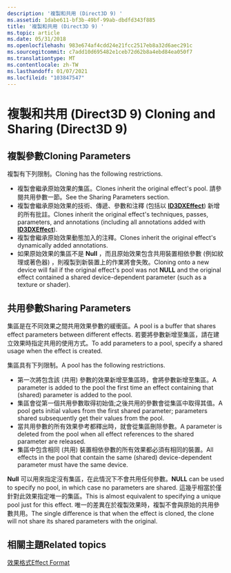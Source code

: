 ```yaml
---
description: '複製和共用 (Direct3D 9) '
ms.assetid: 1dabe611-bf3b-49bf-99ab-dbdfd343f885
title: '複製和共用 (Direct3D 9) '
ms.topic: article
ms.date: 05/31/2018
ms.openlocfilehash: 983e674af4cdd24e21fcc2517eb8a32d6aec291c
ms.sourcegitcommit: c7add10d695482e1ceb72d62b8a4ebd84ea050f7
ms.translationtype: MT
ms.contentlocale: zh-TW
ms.lasthandoff: 01/07/2021
ms.locfileid: "103847547"
---
```

# <a name="cloning-and-sharing-direct3d-9"></a><span data-ttu-id="16b68-103">複製和共用 (Direct3D 9) </span><span class="sxs-lookup"><span data-stu-id="16b68-103">Cloning and Sharing (Direct3D 9)</span></span>

## <a name="cloning-parameters"></a><span data-ttu-id="16b68-104">複製參數</span><span class="sxs-lookup"><span data-stu-id="16b68-104">Cloning Parameters</span></span>

<span data-ttu-id="16b68-105">複製有下列限制。</span><span class="sxs-lookup"><span data-stu-id="16b68-105">Cloning has the following restrictions.</span></span>

-   <span data-ttu-id="16b68-106">複製會繼承原始效果的集區。</span><span class="sxs-lookup"><span data-stu-id="16b68-106">Clones inherit the original effect's pool.</span></span> <span data-ttu-id="16b68-107">請參閱共用參數一節。</span><span class="sxs-lookup"><span data-stu-id="16b68-107">See the Sharing Parameters section.</span></span>
-   <span data-ttu-id="16b68-108">複製會繼承原始效果的技術、傳遞、參數和注釋 (包括以 [**ID3DXEffect**](id3dxeffect.md)) 新增的所有批註。</span><span class="sxs-lookup"><span data-stu-id="16b68-108">Clones inherit the original effect's techniques, passes, parameters, and annotations (including all annotations added with [**ID3DXEffect**](id3dxeffect.md)).</span></span>
-   <span data-ttu-id="16b68-109">複製會繼承原始效果動態加入的注釋。</span><span class="sxs-lookup"><span data-stu-id="16b68-109">Clones inherit the original effect's dynamically added annotations.</span></span>
-   <span data-ttu-id="16b68-110">如果原始效果的集區不是 **Null** ，而且原始效果包含共用裝置相依參數 (例如紋理或著色器) ，則複製到新裝置上的作業將會失敗。</span><span class="sxs-lookup"><span data-stu-id="16b68-110">Cloning onto a new device will fail if the original effect's pool was not **NULL** and the original effect contained a shared device-dependent parameter (such as a texture or shader).</span></span>

## <a name="sharing-parameters"></a><span data-ttu-id="16b68-111">共用參數</span><span class="sxs-lookup"><span data-stu-id="16b68-111">Sharing Parameters</span></span>

<span data-ttu-id="16b68-112">集區是在不同效果之間共用效果參數的緩衝區。</span><span class="sxs-lookup"><span data-stu-id="16b68-112">A pool is a buffer that shares effect parameters between different effects.</span></span> <span data-ttu-id="16b68-113">若要將參數新增至集區，請在建立效果時指定共用的使用方式。</span><span class="sxs-lookup"><span data-stu-id="16b68-113">To add parameters to a pool, specify a shared usage when the effect is created.</span></span>

<span data-ttu-id="16b68-114">集區具有下列限制。</span><span class="sxs-lookup"><span data-stu-id="16b68-114">A pool has the following restrictions.</span></span>

-   <span data-ttu-id="16b68-115">第一次將包含該 (共用) 參數的效果新增至集區時，會將參數新增至集區。</span><span class="sxs-lookup"><span data-stu-id="16b68-115">A parameter is added to the pool the first time an effect containing that (shared) parameter is added to the pool.</span></span>
-   <span data-ttu-id="16b68-116">集區會從第一個共用參數取得初始值;之後共用的參數會從集區中取得其值。</span><span class="sxs-lookup"><span data-stu-id="16b68-116">A pool gets initial values from the first shared parameter; parameters shared subsequently get their values from the pool.</span></span>
-   <span data-ttu-id="16b68-117">當共用參數的所有效果參考都釋出時，就會從集區刪除參數。</span><span class="sxs-lookup"><span data-stu-id="16b68-117">A parameter is deleted from the pool when all effect references to the shared parameter are released.</span></span>
-   <span data-ttu-id="16b68-118">集區中包含相同 (共用) 裝置相依參數的所有效果都必須有相同的裝置。</span><span class="sxs-lookup"><span data-stu-id="16b68-118">All effects in the pool that contain the same (shared) device-dependent parameter must have the same device.</span></span>

<span data-ttu-id="16b68-119">**Null** 可以用來指定沒有集區，在此情況下不會共用任何參數。</span><span class="sxs-lookup"><span data-stu-id="16b68-119">**NULL** can be used to specify no pool, in which case no parameters are shared.</span></span> <span data-ttu-id="16b68-120">這幾乎相當於僅針對此效果指定唯一的集區。</span><span class="sxs-lookup"><span data-stu-id="16b68-120">This is almost equivalent to specifying a unique pool just for this effect.</span></span> <span data-ttu-id="16b68-121">唯一的差異在於複製效果時，複製不會與原始的共用參數共用。</span><span class="sxs-lookup"><span data-stu-id="16b68-121">The single difference is that when the effect is cloned, the clone will not share its shared parameters with the original.</span></span>

## <a name="related-topics"></a><span data-ttu-id="16b68-122">相關主題</span><span class="sxs-lookup"><span data-stu-id="16b68-122">Related topics</span></span>

<dl> <dt>

[<span data-ttu-id="16b68-123">效果格式</span><span class="sxs-lookup"><span data-stu-id="16b68-123">Effect Format</span></span>](dx9-graphics-reference-effects-file-format.md)
</dt> </dl>

 

 



